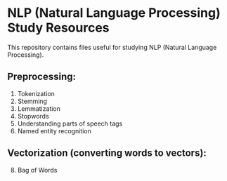 # NLP (Natural Language Processing) Study Resources

This repository contains files useful for studying NLP (Natural Language Processing).

## Preprocessing:

1. Tokenization
2. Stemming
3. Lemmatization
4. Stopwords
5. Understanding parts of speech tags
6. Named entity recognition

## Vectorization (converting words to vectors):

8. Bag of Words
